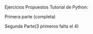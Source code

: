 Ejercicios Propuestos Tutorial de Python:

Primera parte (completa)

Segunda Parte(3 primeros falta el 4)